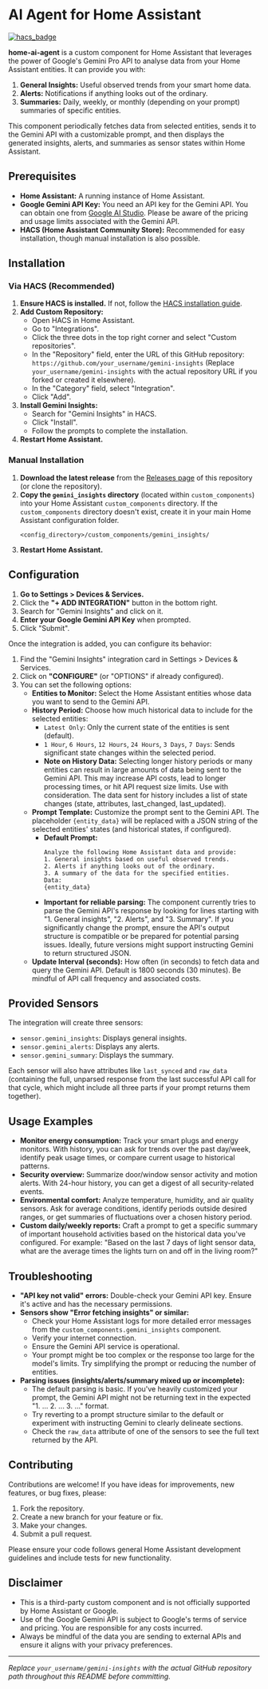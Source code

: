 # AI Agent for Home Assistant

[![hacs_badge](https://img.shields.io/badge/HACS-Default-orange.svg)](https://github.com/hacs/integration)

**home-ai-agent** is a custom component for Home Assistant that leverages the power of Google's Gemini Pro API to analyse data from your Home Assistant entities. It can provide you with:

1.  **General Insights:** Useful observed trends from your smart home data.
2.  **Alerts:** Notifications if anything looks out of the ordinary.
3.  **Summaries:** Daily, weekly, or monthly (depending on your prompt) summaries of specific entities.

This component periodically fetches data from selected entities, sends it to the Gemini API with a customizable prompt, and then displays the generated insights, alerts, and summaries as sensor states within Home Assistant.

## Prerequisites

*   **Home Assistant:** A running instance of Home Assistant.
*   **Google Gemini API Key:** You need an API key for the Gemini API. You can obtain one from [Google AI Studio](https://aistudio.google.com/app/apikey). Please be aware of the pricing and usage limits associated with the Gemini API.
*   **HACS (Home Assistant Community Store):** Recommended for easy installation, though manual installation is also possible.

## Installation

### Via HACS (Recommended)

1.  **Ensure HACS is installed.** If not, follow the [HACS installation guide](https://hacs.xyz/docs/installation/prerequisites).
2.  **Add Custom Repository:**
    *   Open HACS in Home Assistant.
    *   Go to "Integrations".
    *   Click the three dots in the top right corner and select "Custom repositories".
    *   In the "Repository" field, enter the URL of this GitHub repository: `https://github.com/your_username/gemini-insights` (Replace `your_username/gemini-insights` with the actual repository URL if you forked or created it elsewhere).
    *   In the "Category" field, select "Integration".
    *   Click "Add".
3.  **Install Gemini Insights:**
    *   Search for "Gemini Insights" in HACS.
    *   Click "Install".
    *   Follow the prompts to complete the installation.
4.  **Restart Home Assistant.**

### Manual Installation

1.  **Download the latest release** from the [Releases page](https://github.com/your_username/gemini-insights/releases) of this repository (or clone the repository).
2.  **Copy the `gemini_insights` directory** (located within `custom_components`) into your Home Assistant `custom_components` directory. If the `custom_components` directory doesn't exist, create it in your main Home Assistant configuration folder.
    ```
    <config_directory>/custom_components/gemini_insights/
    ```
3.  **Restart Home Assistant.**

## Configuration

1.  **Go to Settings > Devices & Services.**
2.  Click the **"+ ADD INTEGRATION"** button in the bottom right.
3.  Search for "Gemini Insights" and click on it.
4.  **Enter your Google Gemini API Key** when prompted.
5.  Click "Submit".

Once the integration is added, you can configure its behavior:

1.  Find the "Gemini Insights" integration card in Settings > Devices & Services.
2.  Click on **"CONFIGURE"** (or "OPTIONS" if already configured).
3.  You can set the following options:
    *   **Entities to Monitor:** Select the Home Assistant entities whose data you want to send to the Gemini API.
    *   **History Period:** Choose how much historical data to include for the selected entities:
        *   `Latest Only`: Only the current state of the entities is sent (default).
        *   `1 Hour`, `6 Hours`, `12 Hours`, `24 Hours`, `3 Days`, `7 Days`: Sends significant state changes within the selected period.
        *   **Note on History Data:** Selecting longer history periods or many entities can result in large amounts of data being sent to the Gemini API. This may increase API costs, lead to longer processing times, or hit API request size limits. Use with consideration. The data sent for history includes a list of state changes (state, attributes, last_changed, last_updated).
    *   **Prompt Template:** Customize the prompt sent to the Gemini API. The placeholder `{entity_data}` will be replaced with a JSON string of the selected entities' states (and historical states, if configured).
        *   **Default Prompt:**
            ```
            Analyze the following Home Assistant data and provide:
            1. General insights based on useful observed trends.
            2. Alerts if anything looks out of the ordinary.
            3. A summary of the data for the specified entities.
            Data:
            {entity_data}
            ```
        *   **Important for reliable parsing:** The component currently tries to parse the Gemini API's response by looking for lines starting with "1. General insights", "2. Alerts", and "3. Summary". If you significantly change the prompt, ensure the API's output structure is compatible or be prepared for potential parsing issues. Ideally, future versions might support instructing Gemini to return structured JSON.
    *   **Update Interval (seconds):** How often (in seconds) to fetch data and query the Gemini API. Default is 1800 seconds (30 minutes). Be mindful of API call frequency and associated costs.

## Provided Sensors

The integration will create three sensors:

*   `sensor.gemini_insights`: Displays general insights.
*   `sensor.gemini_alerts`: Displays any alerts.
*   `sensor.gemini_summary`: Displays the summary.

Each sensor will also have attributes like `last_synced` and `raw_data` (containing the full, unparsed response from the last successful API call for that cycle, which might include all three parts if your prompt returns them together).

## Usage Examples

*   **Monitor energy consumption:** Track your smart plugs and energy monitors. With history, you can ask for trends over the past day/week, identify peak usage times, or compare current usage to historical patterns.
*   **Security overview:** Summarize door/window sensor activity and motion alerts. With 24-hour history, you can get a digest of all security-related events.
*   **Environmental comfort:** Analyze temperature, humidity, and air quality sensors. Ask for average conditions, identify periods outside desired ranges, or get summaries of fluctuations over a chosen history period.
*   **Custom daily/weekly reports:** Craft a prompt to get a specific summary of important household activities based on the historical data you've configured. For example: "Based on the last 7 days of light sensor data, what are the average times the lights turn on and off in the living room?"


## Troubleshooting

*   **"API key not valid" errors:** Double-check your Gemini API key. Ensure it's active and has the necessary permissions.
*   **Sensors show "Error fetching insights" or similar:**
    *   Check your Home Assistant logs for more detailed error messages from the `custom_components.gemini_insights` component.
    *   Verify your internet connection.
    *   Ensure the Gemini API service is operational.
    *   Your prompt might be too complex or the response too large for the model's limits. Try simplifying the prompt or reducing the number of entities.
*   **Parsing issues (insights/alerts/summary mixed up or incomplete):**
    *   The default parsing is basic. If you've heavily customized your prompt, the Gemini API might not be returning text in the expected "1. ... 2. ... 3. ..." format.
    *   Try reverting to a prompt structure similar to the default or experiment with instructing Gemini to clearly delineate sections.
    *   Check the `raw_data` attribute of one of the sensors to see the full text returned by the API.

## Contributing

Contributions are welcome! If you have ideas for improvements, new features, or bug fixes, please:

1.  Fork the repository.
2.  Create a new branch for your feature or fix.
3.  Make your changes.
4.  Submit a pull request.

Please ensure your code follows general Home Assistant development guidelines and include tests for new functionality.

## Disclaimer

*   This is a third-party custom component and is not officially supported by Home Assistant or Google.
*   Use of the Google Gemini API is subject to Google's terms of service and pricing. You are responsible for any costs incurred.
*   Always be mindful of the data you are sending to external APIs and ensure it aligns with your privacy preferences.

---

*Replace `your_username/gemini-insights` with the actual GitHub repository path throughout this README before committing.*
